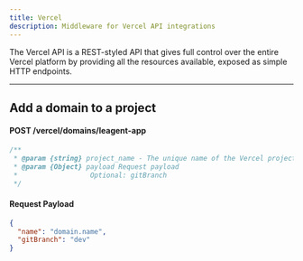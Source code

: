 ```yaml
---
title: Vercel
description: Middleware for Vercel API integrations
---
```


The Vercel API is a REST-styled API that gives full control over the entire Vercel platform by providing all the resources available, exposed as simple HTTP endpoints.

---

## Add a domain to a project

#### POST /vercel/domains/leagent-app

```js
/**
 * @param {string} project_name - The unique name of the Vercel project
 * @param {Object} payload Request payload
 *                  Optional: gitBranch
 */
```

#### Request Payload

```json
{
  "name": "domain.name",
  "gitBranch": "dev"
}
```
